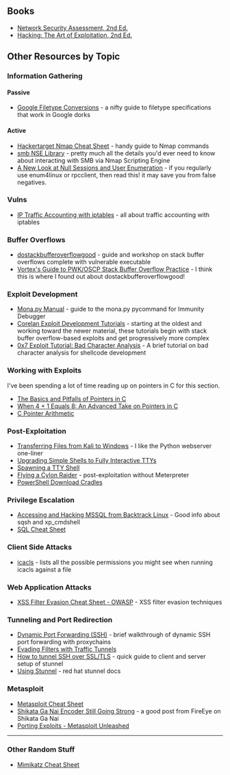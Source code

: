 
## Books
- [Network Security Assessment, 2nd Ed.](http://shop.oreilly.com/product/9780596510305.do)
- [Hacking: The Art of Exploitation, 2nd Ed.](https://nostarch.com/hacking2.htm)

## Other Resources by Topic

### Information Gathering
#### Passive
- [Google Filetype Conversions](http://www.googleguide.com/file_type.html) - a nifty guide to filetype specifications that work in Google dorks

#### Active
- [Hackertarget Nmap Cheat Sheet](https://hackertarget.com/nmap-cheatsheet-a-quick-reference-guide/) - handy guide to Nmap commands
- [smb NSE Library](https://nmap.org/nsedoc/lib/smb.html#script-args) - pretty much all the details you'd ever need to know about interacting with SMB via Nmap Scripting Engine
- [A New Look at Null Sessions and User Enumeration](https://sensepost.com/blog/2018/a-new-look-at-null-sessions-and-user-enumeration/) - if you regularly use enum4linux or rpcclient, then read this! it may save you from false negatives.

### Vulns
- [IP Traffic Accounting with iptables](https://www.cyberciti.biz/faq/linux-configuring-ip-traffic-accounting/) - all about traffic accounting with iptables

### Buffer Overflows
- [dostackbufferoverflowgood](https://github.com/justinsteven/dostackbufferoverflowgood) - guide and workshop on stack buffer overflows complete with vulnerable executable
- [Vortex's Guide to PWK/OSCP Stack Buffer Overflow Practice](https://www.vortex.id.au/2017/05/pwkoscp-stack-buffer-overflow-practice/) - I think this is where I found out about dostackbufferoverflowgood!

### Exploit Development
- [Mona.py Manual](https://www.corelan.be/index.php/2011/07/14/mona-py-the-manual/) - guide to the mona.py pycommand for Immunity Debugger
- [Corelan Exploit Development Tutorials](https://www.corelan.be/index.php/category/security/exploit-writing-tutorials/page/4/) - starting at the oldest and working toward the newer material, these tutorials begin with stack buffer overflow-based exploits and get progressively more complex
- [0x7 Exploit Tutorial: Bad Character Analysis](http://www.primalsecurity.net/0x7-exploit-tutorial-bad-character-analysis/) - A brief tutorial on bad character analysis for shellcode development

### Working with Exploits
I've been spending a lot of time reading up on pointers in C for this section.
- [The Basics and Pitfalls of Pointers in C](https://hackaday.com/2018/04/04/the-basics-and-pitfalls-of-pointers-in-c/)
- [When 4 + 1 Equals 8: An Advanced Take on Pointers in C](https://hackaday.com/2018/04/19/when-4-1-equals-8-an-advanced-take-on-pointers-in-c/)
- [C Pointer Arithmetic](https://www.tutorialspoint.com/cprogramming/c_pointer_arithmetic.htm)

### Post-Exploitation
- [Transferring Files from Kali to Windows](https://blog.ropnop.com/transferring-files-from-kali-to-windows/) - I like the Python webserver one-liner
- [Upgrading Simple Shells to Fully Interactive TTYs](https://blog.ropnop.com/upgrading-simple-shells-to-fully-interactive-ttys/)
- [Spawning a TTY Shell](https://netsec.ws/?p=337)
- [Flying a Cylon Raider](https://blog.cobaltstrike.com/2015/11/18/flying-a-cylon-raider/) - post-exploitation without Meterpreter
- [PowerShell Download Cradles](https://gist.github.com/HarmJ0y/bb48307ffa663256e239)

### Privilege Escalation
- [Accessing and Hacking MSSQL from Backtrack Linux](https://www.adampalmer.me/iodigitalsec/2013/08/10/accessing-and-hacking-mssql-from-backtrack-linux/) - Good info about sqsh and xp_cmdshell
- [SQL Cheat Sheet](http://www.sqltutorial.org/sql-cheat-sheet/)

### Client Side Attacks
- [icacls](https://docs.microsoft.com/en-us/windows-server/administration/windows-commands/icacls#remarks) - lists all the possible permissions you might see when running icacls against a file

### Web Application Attacks
- [XSS Filter Evasion Cheat Sheet - OWASP](https://www.owasp.org/index.php/XSS_Filter_Evasion_Cheat_Sheet) - XSS filter evasion techniques

### Tunneling and Port Redirection
- [Dynamic Port Forwarding (SSH)](https://netsec.ws/?p=278) - brief walkthrough of dynamic SSH port forwarding with proxychains
- [Evading Filters with Traffic Tunnels](https://implicitdeny.org/2016/08/evading-filters-traffic-tunnels/)
- [How to tunnel SSH over SSL/TLS](https://gist.github.com/bwann/82ed679e94972666808d97587d276677)  - quick guide to client and server setup of stunnel
- [Using Stunnel](https://access.redhat.com/documentation/en-us/red_hat_enterprise_linux/7/html/security_guide/sec-using_stunnel) - red hat stunnel docs

### Metasploit
- [Metasploit Cheat Sheet](https://www.sans.org/security-resources/sec560/misc_tools_sheet_v1.pdf)
- [Shikata Ga Nai Encoder Still Going Strong](https://www.fireeye.com/blog/threat-research/2019/10/shikata-ga-nai-encoder-still-going-strong.html) - a good post from FireEye on Shikata Ga Nai
- [Porting Exploits - Metasploit Unleashed](https://www.offensive-security.com/metasploit-unleashed/porting-exploits/)

---
### Other Random Stuff
- [Mimikatz Cheat Sheet](https://github.com/swisskyrepo/PayloadsAllTheThings/blob/master/Methodology%20and%20Resources/Windows%20-%20Mimikatz.md)

